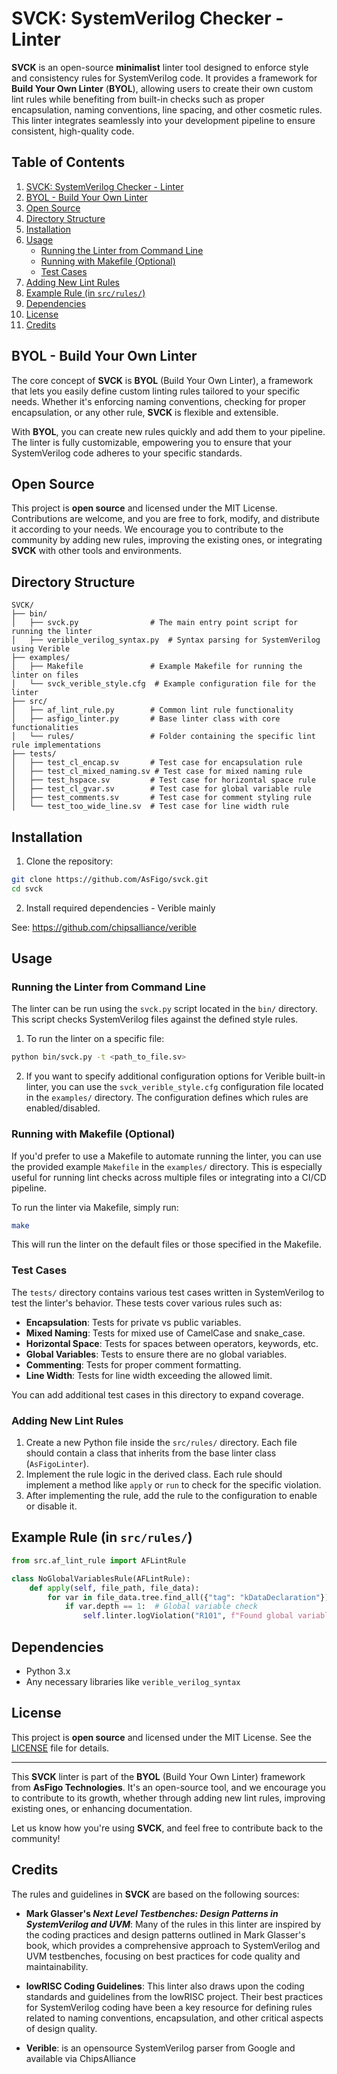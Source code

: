 
# SVCK: SystemVerilog Checker - Linter

**SVCK** is an open-source **minimalist** linter tool designed to enforce style and consistency rules for SystemVerilog code. It provides a framework for **Build Your Own Linter** (**BYOL**), allowing users to create their own custom lint rules while benefiting from built-in checks such as proper encapsulation, naming conventions, line spacing, and other cosmetic rules. This linter integrates seamlessly into your development pipeline to ensure consistent, high-quality code.

## Table of Contents

1. [SVCK: SystemVerilog Checker - Linter](#svck-systemverilog-checker---linter)
2. [BYOL - Build Your Own Linter](#byol---build-your-own-linter)
3. [Open Source](#open-source)
4. [Directory Structure](#directory-structure)
5. [Installation](#installation)
6. [Usage](#usage)
   - [Running the Linter from Command Line](#running-the-linter-from-command-line)
   - [Running with Makefile (Optional)](#running-with-makefile-optional)
   - [Test Cases](#test-cases)
7. [Adding New Lint Rules](#adding-new-lint-rules)
8. [Example Rule (in `src/rules/`)](#example-rule-in-srcrules)
9. [Dependencies](#dependencies)
10. [License](#license)
11. [Credits](#credits)

## BYOL - Build Your Own Linter

The core concept of **SVCK** is **BYOL** (Build Your Own Linter), a framework that lets you easily define custom linting rules tailored to your specific needs. Whether it's enforcing naming conventions, checking for proper encapsulation, or any other rule, **SVCK** is flexible and extensible.

With **BYOL**, you can create new rules quickly and add them to your pipeline. The linter is fully customizable, empowering you to ensure that your SystemVerilog code adheres to your specific standards.

## Open Source

This project is **open source** and licensed under the MIT License. Contributions are welcome, and you are free to fork, modify, and distribute it according to your needs. We encourage you to contribute to the community by adding new rules, improving the existing ones, or integrating **SVCK** with other tools and environments.

## Directory Structure

```plaintext
SVCK/
├── bin/
│   ├── svck.py                # The main entry point script for running the linter
│   ├── verible_verilog_syntax.py  # Syntax parsing for SystemVerilog using Verible
├── examples/
│   ├── Makefile               # Example Makefile for running the linter on files
│   └── svck_verible_style.cfg  # Example configuration file for the linter
├── src/
│   ├── af_lint_rule.py        # Common lint rule functionality
│   ├── asfigo_linter.py       # Base linter class with core functionalities
│   └── rules/                 # Folder containing the specific lint rule implementations
├── tests/
│   ├── test_cl_encap.sv       # Test case for encapsulation rule
│   ├── test_cl_mixed_naming.sv # Test case for mixed naming rule
│   ├── test_hspace.sv         # Test case for horizontal space rule
│   ├── test_cl_gvar.sv        # Test case for global variable rule
│   ├── test_comments.sv       # Test case for comment styling rule
│   └── test_too_wide_line.sv  # Test case for line width rule
```

## Installation

1. Clone the repository:

```bash
git clone https://github.com/AsFigo/svck.git
cd svck
```

2. Install required dependencies - Verible mainly


See: https://github.com/chipsalliance/verible

## Usage

### Running the Linter from Command Line

The linter can be run using the `svck.py` script located in the `bin/` directory. This script checks SystemVerilog files against the defined style rules.

1. To run the linter on a specific file:

```bash
python bin/svck.py -t <path_to_file.sv>
```

2. If you want to specify additional configuration options for Verible built-in linter, you can use the `svck_verible_style.cfg` configuration file located in the `examples/` directory. The configuration defines which rules are enabled/disabled.

### Running with Makefile (Optional)

If you'd prefer to use a Makefile to automate running the linter, you can use the provided example `Makefile` in the `examples/` directory. This is especially useful for running lint checks across multiple files or integrating into a CI/CD pipeline.

To run the linter via Makefile, simply run:

```bash
make 
```

This will run the linter on the default files or those specified in the Makefile.

### Test Cases

The `tests/` directory contains various test cases written in SystemVerilog to test the linter's behavior. These tests cover various rules such as:

- **Encapsulation**: Tests for private vs public variables.
- **Mixed Naming**: Tests for mixed use of CamelCase and snake_case.
- **Horizontal Space**: Tests for spaces between operators, keywords, etc.
- **Global Variables**: Tests to ensure there are no global variables.
- **Commenting**: Tests for proper comment formatting.
- **Line Width**: Tests for line width exceeding the allowed limit.

You can add additional test cases in this directory to expand coverage.

### Adding New Lint Rules

1. Create a new Python file inside the `src/rules/` directory. Each file should contain a class that inherits from the base linter class (`AsFigoLinter`).
2. Implement the rule logic in the derived class. Each rule should implement a method like `apply` or `run` to check for the specific violation.
3. After implementing the rule, add the rule to the configuration to enable or disable it.

## Example Rule (in `src/rules/`)

```python
from src.af_lint_rule import AFLintRule

class NoGlobalVariablesRule(AFLintRule):
    def apply(self, file_path, file_data):
        for var in file_data.tree.find_all({"tag": "kDataDeclaration"}):
            if var.depth == 1:  # Global variable check
                self.linter.logViolation("R101", f"Found global variable: {var.text} in file: {file_path}", severity="ERROR")
```

## Dependencies

- Python 3.x
- Any necessary libraries like `verible_verilog_syntax`

## License

This project is **open source** and licensed under the MIT License. See the [LICENSE](LICENSE) file for details.

---

This **SVCK** linter is part of the **BYOL** (Build Your Own Linter) framework from **AsFigo Technologies**. It's an open-source tool, and we encourage you to contribute to its growth, whether through adding new lint rules, improving existing ones, or enhancing documentation.

Let us know how you're using **SVCK**, and feel free to contribute back to the community!

## Credits

The rules and guidelines in **SVCK** are based on the following sources:

- **Mark Glasser's *Next Level Testbenches: Design Patterns in SystemVerilog and UVM***: Many of the rules in this linter are inspired by the coding practices and design patterns outlined in Mark Glasser's book, which provides a comprehensive approach to SystemVerilog and UVM testbenches, focusing on best practices for code quality and maintainability.

- **lowRISC Coding Guidelines**: This linter also draws upon the coding standards and guidelines from the lowRISC project. Their best practices for SystemVerilog coding have been a key resource for defining rules related to naming conventions, encapsulation, and other critical aspects of design quality.

- **Verible**: is an opensource SystemVerilog parser from Google and available via ChipsAlliance

